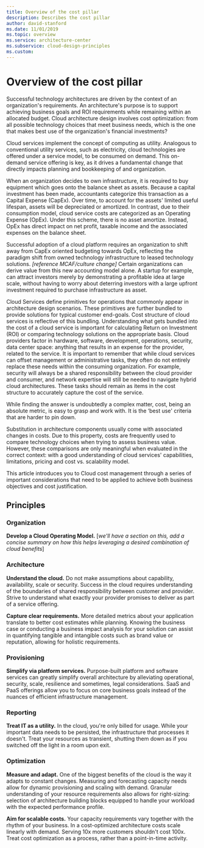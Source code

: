 ```yaml
---
title: Overview of the cost pillar 
description: Describes the cost pillar
author: david-stanford
ms.date: 11/01/2019
ms.topic: overview
ms.service: architecture-center
ms.subservice: cloud-design-principles
ms.custom: 
---
```


# Overview of the cost pillar

Successful technology architectures are driven by the context of an organization's requirements. An architecture's purpose is to support achieving business goals and ROI requirements while remaining within an allocated budget. Cloud architecture design involves cost optimization: from all possible technology choices that meet business needs, which is the one that makes best use of the organization's financial investments?

Cloud services implement the concept of computing as utility. Analogous to conventional utility services, such as electricity, cloud technologies are offered under a service model, to be consumed on demand. This on-demand service offering is key, as it drives a fundamental change that directly impacts planning and bookkeeping of and organization.

When an organization decides to own infrastructure, it is required to buy equipment which goes onto the balance sheet as assets. Because a capital investment has been made, accountants categorize this transaction as a Capital Expense (CapEx). Over time, to account for the assets' limited useful lifespan, assets will be depreciated or amortized. In contrast, due to their consumption model, cloud service costs are categorized as an Operating Expense (OpEx). Under this scheme, there is no asset amortize. Instead, OpEx has direct impact on net profit, taxable income and the associated expenses on the balance sheet.

Successful adoption of a cloud platform requires an organization to shift away from CapEx oriented budgeting towards OpEx, reflecting the paradigm shift from owned technology infrastructure to leased technology solutions. *[reference MCAF/culture change]* Certain organizations can derive value from this new accounting model alone. A startup for example, can attract investors merely by demonstrating a profitable idea at large scale, without having to worry about deterring investors with a large upfront investment required to purchase infrastructure as asset.

Cloud Services define primitives for operations that commonly appear in architecture design scenarios. These primitives are further bundled to provide solutions for typical customer end-goals. Cost structure of cloud services is reflective of this bundling. Understanding what gets bundled into the cost of a cloud service is important for calculating Return on Investment (ROI) or comparing technology solutions on the appropriate basis. Cloud providers factor in hardware, software, development, operations, security, data center space: anything that results in an expense for the provider, related to the service. It is important to remember that while cloud services can offset management or administrative tasks, they often do not entirely replace these needs within the consuming organization. For example, security will always be a shared responsibility between the cloud provider and consumer, and network expertise will still be needed to navigate hybrid cloud architectures. These tasks should remain as items in the cost structure to accurately capture the cost of the service.

While finding the answer is undoubtedly a complex matter, cost, being an absolute metric, is easy to grasp and work with. It is the ‘best use' criteria that are harder to pin down.

Substitution in architecture components usually come with associated changes in costs. Due to this property, costs are frequently used to compare technology choices when trying to assess business value. However, these comparisons are only meaningful when evaluated in the correct context: with a good understanding of cloud services' capabilities, limitations, pricing and cost vs. scalability model.

This article introduces you to Cloud cost management through a series of important considerations that need to be applied to achieve both business objectives and cost justification.

## Principles

### Organization

**Develop a Cloud Operating Model.** [*we'll have a section on this, add a concise summary on how this helps leveraging a desired combination of cloud benefits*]

### Architecture

**Understand the cloud.** Do not make assumptions about capability, availability, scale or security. Success in the cloud requires understanding of the boundaries of shared responsibility between customer and provider. Strive to understand what exactly your provider promises to deliver as part of a service offering.

**Capture clear requirements.** More detailed metrics about your application translate to better cost estimates while planning. Knowing the business case or conducting a business impact analysis for your solution can assist in quantifying tangible and intangible costs such as brand value or reputation, allowing for holistic requirements.

### Provisioning

**Simplify via platform services.** Purpose-built platform and software services can greatly simplify overall architecture by alleviating operational, security, scale, resilience and sometimes, legal considerations. SaaS and PaaS offerings allow you to focus on core business goals instead of the nuances of efficient infrastructure management.

### Reporting

**Treat IT as a utility.** In the cloud, you're only billed for usage. While     your important data needs to be persisted, the infrastructure that processes     it doesn't. Treat your resources as transient, shutting them down as if you     switched off the light in a room upon exit.

### Optimization

**Measure and adapt.** One of the biggest benefits of the cloud is the way     it adapts to constant changes. Measuring and forecasting capacity needs     allow for dynamic provisioning and scaling with demand. Granular     understanding of your resource requirements also allows for right-sizing:     selection of architecture building blocks equipped to handle your workload     with the expected performance profile.

**Aim for scalable costs.** Your capacity requirements vary together with the rhythm of your business. In a cost-optimized architecture costs scale linearly with demand. Serving 10x more customers shouldn't cost 100x. Treat cost optimization as a process, rather than a point-in-time activity.